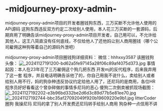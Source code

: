 # -midjourney-proxy-admin-
 midjourney-proxy-admin项目的开发者圈钱狗东西，三万买断不允许他人使用的APi源码 这狗东西违反双方约定二次给别人使用，本人花三万买断的一套源码，后期弃用了明确告诉midjourney-proxy-admin项目开发者，自己用可以，不允许给其他人，这王八简直没有任何底线，不仅给他人了还他妈让别人商用圈钱（哪个公司雇佣这种狗等着自己的源码外泄吧）

 midjourney-proxy-admin项目圈钱狗详细资料：
微信：hhhxxy3587
该圈钱狗头像：
<img src="https://t.tutu.to/img/RX9oo" alt="_20241127191200-bd62a5fe97145a28f06c89af4075d373.jpg" border="0" />
事情起因：本人在23年花了三万雇佣这个狗几把东西 开发mj的反代程序，后来我弃用了这一套 程序，并且电话明确告诉他了的，你自己用我不说什么，卖给别人或者给别人用不行，妈的狗杂种违反协议约定给他人用了，还尼玛的是商用，各位HR 程序员好好看看这个曾杂碎做的事情多尼玛的恶心
傻狗二次倒卖被抓现场截图：
<img src="https://t.tutu.to/img/RXRtI" alt="_20241127192202-e3b96bd332be2d6d3c89d77b5e81ee70.jpg" border="0" />
<img src="https://t.tutu.to/img/RXhai" alt="_20241127192744-bbc35af27092049f920b19609220e9b1.jpg" border="0" />
litterCoder圈狗 我操尼玛 尼玛的拿了别人开发费还尼玛转手给别人商用 狗杂种一点信用不讲
